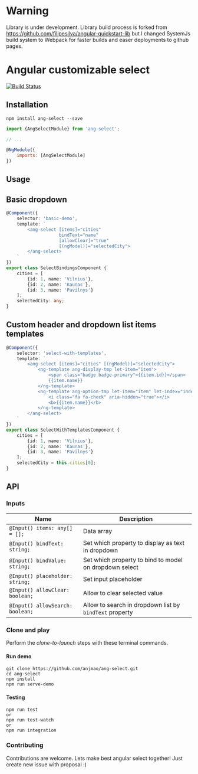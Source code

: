 
# Warning

Library is under development. Library build process is forked from https://github.com/filipesilva/angular-quickstart-lib but I changed SystemJs build system to Webpack for faster builds and easer deployments to github pages.

# Angular customizable select
[![Build Status][travis-badge]][travis-badge-url]

[travis-badge]: https://travis-ci.org/anjmao/ang-select.svg?branch=master
[travis-badge-url]: https://travis-ci.org/anjmao/ang-select

## Installation

```
npm install ang-select --save
```

```js
import {AngSelectModule} from 'ang-select';

// ...

@NgModule({
    imports: [AngSelectModule]
})

```

## Usage
## Basic dropdown
```ts
@Component({
    selector: 'basic-demo',
    template: `
        <ang-select [items]="cities"
                    bindText="name"
                    [allowClear]="true"
                    [(ngModel)]="selectedCity">
        </ang-select>
    `
})
export class SelectBindingsComponent {
    cities = [
        {id: 1, name: 'Vilnius'},
        {id: 2, name: 'Kaunas'},
        {id: 3, name: 'Pavilnys'}
    ];
    selectedCity: any;
}
```
## Custom header and dropdown list items templates

```ts
@Component({
    selector: 'select-with-templates',
    template: `
        <ang-select [items]="cities" [(ngModel)]="selectedCity">
            <ng-template ang-display-tmp let-item="item">
                <span class="badge badge-primary">{{item.id}}</span>
                {{item.name}}
            </ng-template>
            <ng-template ang-option-tmp let-item="item" let-index="index">
                <i class="fa fa-check" aria-hidden="true"></i>
                <b>{{item.name}}</b>
            </ng-template>
        </ang-select>
    `
})
export class SelectWithTemplatesComponent {
    cities = [
        {id: 1, name: 'Vilnius'},
        {id: 2, name: 'Kaunas'},
        {id: 3, name: 'Pavilnys'}
    ];
    selectedCity = this.cities[0];
}
```


## API
### Inputs
| Name  | Description |
| ------------- | ------------- |
| `@Input() items: any[] = [];` | Data array  |
| `@Input() bindText: string;`  | Set which property to display as text in dropdown |
| `@Input() bindValue: string;`  | Set which property to bind to model on dropdown select |
| `@Input() placeholder: string;`  | Set input placeholder |
| `@Input() allowClear: boolean;`  | Allow to clear selected value |
| `@Input() allowSearch: boolean;`  | Allow to search in dropdown list by `bindText` property |

### Clone and play

Perform the _clone-to-launch_ steps with these terminal commands.

#### Run demo
```
git clone https://github.com/anjmao/ang-select.git
cd ang-select
npm install
npm run serve-demo
```
#### Testing
```
npm run test
or
npm run test-watch
or
npm run integration
```

### Contributing
Contributions are welcome. Lets make best angular select together! Just create new issue with proposal :)
